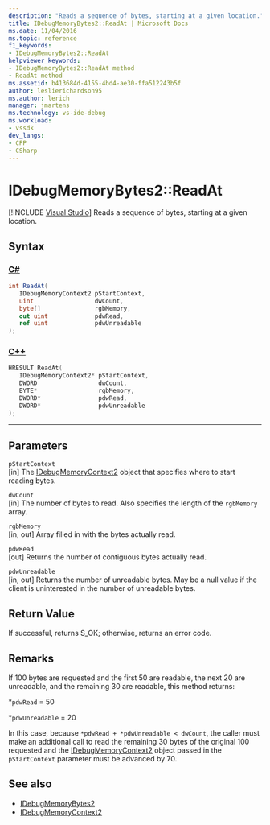 ```yaml
---
description: "Reads a sequence of bytes, starting at a given location."
title: IDebugMemoryBytes2::ReadAt | Microsoft Docs
ms.date: 11/04/2016
ms.topic: reference
f1_keywords:
- IDebugMemoryBytes2::ReadAt
helpviewer_keywords:
- IDebugMemoryBytes2::ReadAt method
- ReadAt method
ms.assetid: b413684d-4155-4bd4-ae30-ffa512243b5f
author: leslierichardson95
ms.author: lerich
manager: jmartens
ms.technology: vs-ide-debug
ms.workload:
- vssdk
dev_langs:
- CPP
- CSharp
---
```

# IDebugMemoryBytes2::ReadAt

 [!INCLUDE [Visual Studio](~/includes/applies-to-version/vs-windows-only.md)]
Reads a sequence of bytes, starting at a given location.

## Syntax

### [C#](#tab/csharp)
```csharp
int ReadAt(
   IDebugMemoryContext2 pStartContext,
   uint                 dwCount,
   byte[]               rgbMemory,
   out uint             pdwRead,
   ref uint             pdwUnreadable
);
```
### [C++](#tab/cpp)
```cpp
HRESULT ReadAt( 
   IDebugMemoryContext2* pStartContext,
   DWORD                 dwCount,
   BYTE*                 rgbMemory,
   DWORD*                pdwRead,
   DWORD*                pdwUnreadable
);
```
---

## Parameters
`pStartContext`\
[in] The [IDebugMemoryContext2](../../../extensibility/debugger/reference/idebugmemorycontext2.md) object that specifies where to start reading bytes.

`dwCount`\
[in] The number of bytes to read. Also specifies the length of the `rgbMemory` array.

`rgbMemory`\
[in, out] Array filled in with the bytes actually read.

`pdwRead`\
[out] Returns the number of contiguous bytes actually read.

`pdwUnreadable`\
[in, out] Returns the number of unreadable bytes. May be a null value if the client is uninterested in the number of unreadable bytes.

## Return Value
 If successful, returns S_OK; otherwise, returns an error code.

## Remarks
 If 100 bytes are requested and the first 50 are readable, the next 20 are unreadable, and the remaining 30 are readable, this method returns:

 *`pdwRead` = 50

 *`pdwUnreadable` = 20

 In this case, because `*pdwRead + *pdwUnreadable < dwCount`, the caller must make an additional call to read the remaining 30 bytes of the original 100 requested and the [IDebugMemoryContext2](../../../extensibility/debugger/reference/idebugmemorycontext2.md) object passed in the `pStartContext` parameter must be advanced by 70.

## See also
- [IDebugMemoryBytes2](../../../extensibility/debugger/reference/idebugmemorybytes2.md)
- [IDebugMemoryContext2](../../../extensibility/debugger/reference/idebugmemorycontext2.md)
